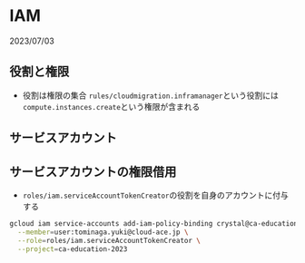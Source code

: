# IAM
2023/07/03

## 役割と権限
- 役割は権限の集合
`rules/cloudmigration.inframanager`という役割には`compute.instances.create`という権限が含まれる

## サービスアカウント


## サービスアカウントの権限借用
- `roles/iam.serviceAccountTokenCreator`の役割を自身のアカウントに付与する
```bash
gcloud iam service-accounts add-iam-policy-binding crystal@ca-education-2023.iam.gserviceaccount.com \
  --member=user:tominaga.yuki@cloud-ace.jp \
  --role=roles/iam.serviceAccountTokenCreator \
  --project=ca-education-2023
```